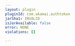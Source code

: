 ```yaml
---
layout: plugin
pluginId: com.akamai.authtoken
jarSha1: INVALID
isJarAvailable: false
error: NONE
violations: []

---
```

